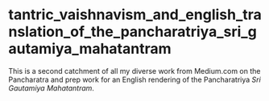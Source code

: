 # tantric_vaishnavism_and_english_translation_of_the_pancharatriya_sri_gautamiya_mahatantram
This is a second catchment of all my diverse work from Medium.com on the Pancharatra and prep work for an English rendering of the Pancharatriya *Sri Gautamiya Mahatantram*.
